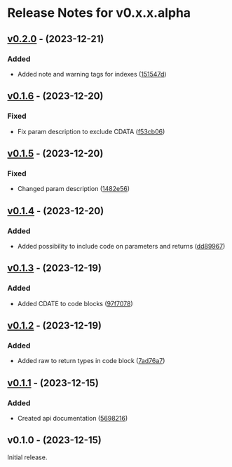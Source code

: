 # Release Notes for v0.x.x.alpha

## [v0.2.0](https://github.com/The-FireHub-Project/Documentor/compare/v0.1.6...v0.2.0) - (2023-12-21)

### Added
- Added note and warning tags for indexes ([151547d](https://github.com/The-FireHub-Project/Documentor/commit/151547d))

## [v0.1.6](https://github.com/The-FireHub-Project/Documentor/compare/v0.1.5...v0.1.6) - (2023-12-20)

### Fixed
- Fix param description to exclude CDATA ([f53cb06](https://github.com/The-FireHub-Project/Documentor/commit/f53cb06))

## [v0.1.5](https://github.com/The-FireHub-Project/Documentor/compare/v0.1.4...v0.1.5) - (2023-12-20)

### Fixed
- Changed param description ([1482e56](https://github.com/The-FireHub-Project/Documentor/commit/1482e56))

## [v0.1.4](https://github.com/The-FireHub-Project/Documentor/compare/v0.1.3...v0.1.4) - (2023-12-20)

### Added
- Added possibility to include code on parameters and returns ([dd89967](https://github.com/The-FireHub-Project/Documentor/commit/dd89967))

## [v0.1.3](https://github.com/The-FireHub-Project/Documentor/compare/v0.1.2...v0.1.3) - (2023-12-19)

### Added
- Added CDATE to code blocks ([97f7078](https://github.com/The-FireHub-Project/Documentor/commit/97f7078))

## [v0.1.2](https://github.com/The-FireHub-Project/Documentor/compare/v0.1.1...v0.1.2) - (2023-12-19)

### Added
- Added raw to return types in code block ([7ad76a7](https://github.com/The-FireHub-Project/Documentor/commit/7ad76a7))

## [v0.1.1](https://github.com/The-FireHub-Project/Documentor/compare/v0.1.0...v0.1.1) - (2023-12-15)

### Added
- Created api documentation ([5698216](https://github.com/The-FireHub-Project/Documentor/commit/5698216))

## v0.1.0 - (2023-12-15)

Initial release.